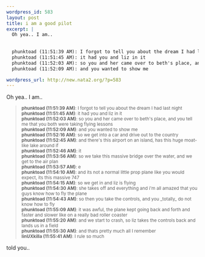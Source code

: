 ```yaml
--- 
wordpress_id: 583
layout: post
title: i am a good pilot
excerpt: |
  Oh yea.. I am.. 
  
  
  phunktoad (11:51:39 AM): I forgot to tell you about the dream I had last night
  phunktoad (11:51:45 AM): it had you and liz in it
  phunktoad (11:52:03 AM): so you and her came over to beth's place, and you tell me that you both were taking flying lessons
  phunktoad (11:52:09 AM): and you wanted to show me

wordpress_url: http://new.nata2.org/?p=583
---
```

Oh yea.. I am.. 
<blockquote>
<small>
<b>phunktoad (11:51:39 AM)</b>: I forgot to tell you about the dream I had last night<br/>
<b>phunktoad (11:51:45 AM)</b>: it had you and liz in it<br/>
<b>phunktoad (11:52:03 AM)</b>: so you and her came over to beth's place, and you tell me that you both were taking flying lessons<br/>
<b>phunktoad (11:52:09 AM)</b>: and you wanted to show me<br/>
<b>phunktoad (11:52:16 AM)</b>: so we get into a car and drive out to the country<br/>
<b>phunktoad (11:52:45 AM)</b>: and there's this airport on an island, has this huge moat-like lake around if<br/>
<b>phunktoad (11:52:46 AM)</b>: it<br/>
<b>phunktoad (11:53:56 AM)</b>: so we take this massive bridge over the water, and we get to the air plan<br/>
<b>phunktoad (11:53:57 AM)</b>: e<br/>
<b>phunktoad (11:54:10 AM)</b>: and its not a normal little prop plane like you would expect, its this massive 747<br/>
<b>phunktoad (11:54:15 AM)</b>: so we get in and liz is flying<br/>
<b>phunktoad (11:54:30 AM)</b>: she takes off and everything and i'm all amazed that you guys know how to fly the plane<br/>
<b>phunktoad (11:54:43 AM)</b>: so then you take the controls, and you _totally_ do not know how to fly<br/>
<b>phunktoad (11:55:09 AM)</b>: it was awful, the plane kept going back and forth and faster and slower like on a really bad roller coaster<br/>
<b>phunktoad (11:55:20 AM)</b>: and we start to crash, so liz takes the controls back and lands us in a field<br/>
<b>phunktoad (11:55:30 AM)</b>: and thats pretty much all I remember<br/>
<b>linUXkilla (11:55:41 AM)</b>: I rule so much<br/>
</small>
</blockquote>
told you.. 
